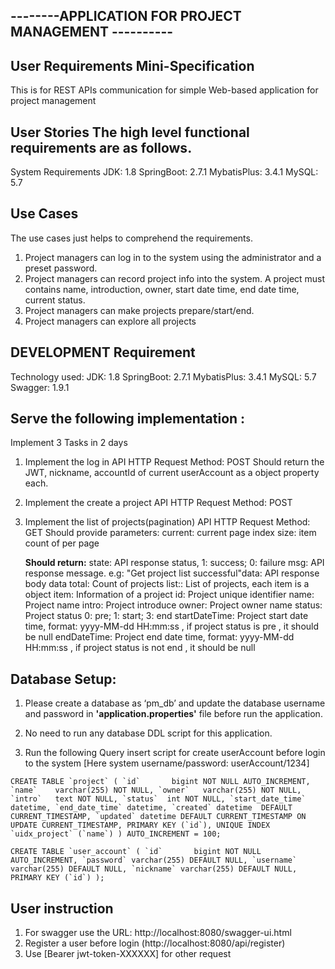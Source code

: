 ## --------APPLICATION FOR PROJECT MANAGEMENT ----------  ## 
## User Requirements Mini-Specification  
This is for REST APIs communication for simple Web-based application  for project management

## User Stories The high level functional requirements are as follows. 
System Requirements
JDK: 1.8
SpringBoot: 2.7.1
MybatisPlus: 3.4.1
MySQL: 5.7

## Use Cases
The use cases just helps to comprehend the requirements.
1. Project managers can log in to the system using the administrator and a preset password.
2. Project managers can record project info into the system.
A project must contains name, introduction, owner, start date time, end date time, current status.
3. Project managers can make projects prepare/start/end.
4. Project managers can explore all projects

## DEVELOPMENT Requirement
Technology used:
JDK: 1.8
SpringBoot: 2.7.1
MybatisPlus: 3.4.1
MySQL: 5.7
Swagger: 1.9.1

## Serve the following implementation :
Implement 3 Tasks in 2 days
1. Implement the log in API
 HTTP Request Method: POST
 Should return the JWT, nickname, accountId of current userAccount as a object property each.

2. Implement the create a project API
HTTP Request Method: POST

3. Implement the list of projects(pagination) API
    HTTP Request Method: GET
    Should provide parameters:
    current: current page index
    size: item count of per page
   
    **Should return:**
    state: API response status, 1: success; 0: failure
    msg: API response message. e.g: "Get project list successful"data: API response body data
    total: Count of projects
    list:: List of projects, each item is a object
    item: Information of a project
    id: Project unique identifier
    name: Project name
    intro: Project introduce
    owner: Project owner name
    status: Project status 0: pre; 1: start; 3: end
    startDateTime: Project start date time, format: yyyy-MM-dd HH:mm:ss , if
    project status is pre , it should be null
    endDateTime: Project end date time, format: yyyy-MM-dd HH:mm:ss , if
    project status is not end , it should be null

## Database Setup:
1. Please create a database as ‘pm_db’ and update the database username and password in **'application.properties'** file before run the application.

2. No need to run any database DDL script for this application.
3. Run the following Query insert script for create userAccount before login to the system [Here system username/password: userAccount/1234]

``CREATE TABLE `project` (
   `id` 	  bigint NOT NULL AUTO_INCREMENT,
   `name`    varchar(255) NOT NULL,
   `owner`   varchar(255) NOT NULL,
   `intro`   text NOT NULL,
   `status`  int NOT NULL,
   `start_date_time` datetime,
   `end_date_time` datetime,
   `created` datetime  DEFAULT CURRENT_TIMESTAMP,
   `updated` datetime DEFAULT CURRENT_TIMESTAMP ON UPDATE CURRENT_TIMESTAMP,
   PRIMARY KEY (`id`),
   UNIQUE INDEX `uidx_project` (`name`)
   ) AUTO_INCREMENT = 100;
``

``CREATE TABLE `user_account` (
`id`       bigint NOT NULL AUTO_INCREMENT,
`password` varchar(255) DEFAULT NULL,
`username` varchar(255) DEFAULT NULL,
`nickname` varchar(255) DEFAULT NULL,
PRIMARY KEY (`id`)
);
``

## User instruction
1. For swagger use the URL: http://localhost:8080/swagger-ui.html
2. Register a user before login (http://localhost:8080/api/register)
3. Use [Bearer jwt-token-XXXXXX] for other request

